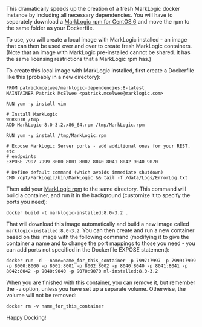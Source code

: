 This dramatically speeds up the creation of a fresh MarkLogic docker instance
by including all necessary dependencies. You will have to separately download
a [MarkLogic rpm for CentOS 6](https://developer.marklogic.com/products) and
move the rpm to the same folder as your Dockerfile.

To use, you will create a local image with MarkLogic installed - an image that
can then be used over and over to create fresh MarkLogic containers. (Note that
an image with MarkLogic pre-installed cannot be shared. It has the same
licensing restrictions that a MarkLogic rpm has.)

To create this local image with MarkLogic installed, first create a Dockerfile like this (probably in a new directory):

```
FROM patrickmcelwee/marklogic-dependencies:8-latest
MAINTAINER Patrick McElwee <patrick.mcelwee@marklogic.com>

RUN yum -y install vim

# Install MarkLogic
WORKDIR /tmp
ADD MarkLogic-8.0-3.2.x86_64.rpm /tmp/MarkLogic.rpm

RUN yum -y install /tmp/MarkLogic.rpm

# Expose MarkLogic Server ports - add additional ones for your REST, etc
# endpoints
EXPOSE 7997 7999 8000 8001 8002 8040 8041 8042 9040 9070

# Define default command (which avoids immediate shutdown)
CMD /opt/MarkLogic/bin/MarkLogic && tail -f /data/Logs/ErrorLog.txt
```

Then add your [MarkLogic rpm](https://developer.marklogic.com/products) to the
same directory. This command will build a container, and run it in the
background (customize it to specify the ports you need):

    docker build -t marklogic-installed:8.0-3.2 .

That will download this image automatically and build a new image called
`marklogic-installed:8.0-3.2`. You can then create and run a new container
based on this image with the following command (modifying it to give the
container a name and to change the port mappings to those you need - you can
add ports not specified in the Dockerfile EXPOSE statement):

    docker run -d --name=name_for_this_container -p 7997:7997 -p 7999:7999 -p 8000:8000 -p 8001:8001 -p 8002:8002 -p 8040:8040 -p 8041:8041 -p 8042:8042 -p 9040:9040 -p 9070:9070 ml-installed:8.0-3.2

When you are finished with this container, you can remove it, but remember the
`-v` option, unless you have set up a separate volume. Otherwise, the volume
will not be removed:

    docker rm -v name_for_this_container

Happy Docking!
